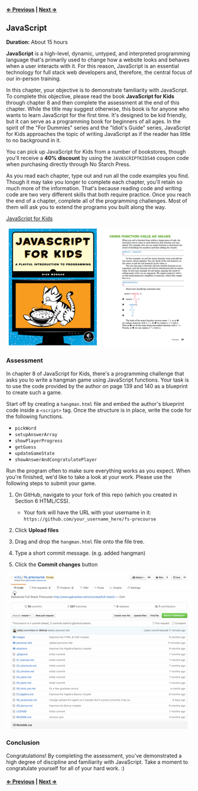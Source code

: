 #### [⇐ Previous](algebra.md) | [Next ⇒](bonus.md)

## JavaScript

**Duration:** About 15 hours

**JavaScript** is a high-level, dynamic, untyped, and interpreted programming language that's primarily used to change how a website looks and behaves when a user interacts with it. For this reason, JavaScript is an essential technology for full stack web developers and, therefore, the central focus of our in-person training.

In this chapter, your objective is to demonstrate familiarity with JavaScript. To complete this objective, please read the book **JavaScript for Kids** through chapter 8 and then complete the assessment at the end of this chapter. While the title may suggest otherwise, this book is for anyone who wants to learn JavaScript for the first time. It's designed to be kid friendly, but it can serve as a programming book for beginners of all ages. In the spirit of the "For Dummies" series and the "Idiot's Guide" series, JavaScript for Kids approaches the topic of writing JavaScript as if the reader has little to no background in it.

You can pick up JavaScript for Kids from a number of bookstores, though you'll receive a **40% discount** by using the `JAVASCRIPTKIDS40` coupon code when purchasing directly through No Starch Press.

As you read each chapter, type out and run all the code examples you find. Though it may take you longer to complete each chapter, you'll retain so much more of the information. That's because reading code and writing code are two very different skills that both require practice. Once you reach the end of a chapter, complete all of the programming challenges. Most of them will ask you to extend the programs you built along the way.

[JavaScript for Kids][javascript-kids]

[![](images/javascript.png)][javascript-kids]

### Assessment

In chapter 8 of JavaScript for Kids, there's a programming challenge that asks you to write a hangman game using JavaScript functions. Your task is to use the code provided by the author on page 139 and 140 as a blueprint to create such a game.

Start off by creating a `hangman.html` file and embed the author's blueprint code inside a `<script>` tag. Once the structure is in place, write the code for the following functions.

- `pickWord`
- `setupAnswerArray`
- `showPlayerProgress`
- `getGuess`
- `updateGameState`
- `showAnswerAndCongratulatePlayer`

Run the program often to make sure everything works as you expect. When you're finished, we'd like to take a look at your work. Please use the following steps to submit your game.

1. On GitHub, navigate to your fork of this repo (which you created in Section 6 HTML/CSS).
	* Your fork will have the URL with your username in it:
	`https://github.com/your_username_here/fs-precourse`

1. Click **Upload files**

1. Drag and drop the `hangman.html` file onto the file tree.

1. Type a short commit message. (e.g. added hangman)

1. Click the **Commit changes** button

![](images/hangman_upload.gif)

### Conclusion

Congratulations! By completing the assessment, you've demonstrated a high degree of discipline and familiarity with JavaScript. Take a moment to congratulate yourself for all of your hard work. :)

#### [⇐ Previous](algebra.md) | [Next ⇒](bonus.md)

[javascript-kids]: https://www.nostarch.com/jsforkids
[upload]: https://github.com/gSchool/fs-precourse/upload/hangman/
